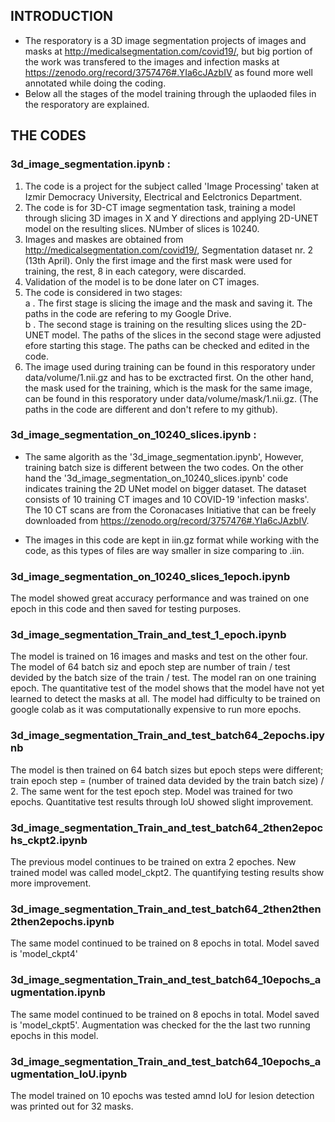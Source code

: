## INTRODUCTION
* The resporatory is a 3D image segmentation projects of images and masks at http://medicalsegmentation.com/covid19/, but big portion of the work was transfered to the images and infection masks at https://zenodo.org/record/3757476#.YIa6cJAzbIV as found more well annotated while doing the coding.
* Below all the stages of the model training through the uplaoded files in the resporatory are explained.
## THE CODES
### 3d_image_segmentation.ipynb :
1. The code is a project for the subject called 'Image Processing' taken at Izmir Democracy University, Electrical and Eelctronics Department.
2. The code is for 3D-CT image segmentation task, training a model through slicing 3D images in X and Y directions and applying 2D-UNET model on the resulting slices. NUmber of slices is 10240.
3. Images and maskes are obtained from http://medicalsegmentation.com/covid19/, Segmentation dataset nr. 2 (13th April). Only the first image and the first mask were used for training, the rest, 8 in each category, were discarded.
4. Validation of the model is to be done later on CT images.
5. The code is considered in two stages:                                                                                                                            
   a . The first stage is slicing the image and the mask and saving it. The paths in the code are refering to my Google Drive.                                     
   b . The second stage is training on the resulting slices using the 2D-UNET model. The paths of the slices in the second stage were adjusted efore starting this stage. The paths can be checked and edited in the code.                                                  
6. The image used during training can be found in this resporatory under data/volume/1.nii.gz and has to be exctracted first. On the other hand, the mask used for the training, which is the mask for the same image, can be found in this resporatory under data/volume/mask/1.nii.gz. (The paths in the code are different and don't refere to my github).


### 3d_image_segmentation_on_10240_slices.ipynb :
* The same algorith as the '3d_image_segmentation.ipynb', However, training batch size is different between the two codes.
On the other hand the '3d_image_segmentation_on_10240_slices.ipynb' code indicates training the 2D UNet model on bigger dataset. The dataset consists of 10 training CT images and 10 COVID-19 'infection masks'. The 10 CT scans are from the Coronacases Initiative that can be freely downloaded from https://zenodo.org/record/3757476#.YIa6cJAzbIV.

* The images in this code are kept in iin.gz format while working with the code, as this types of files are way smaller in size comparing to .iin.

### 3d_image_segmentation_on_10240_slices_1epoch.ipynb
The model showed great accuracy performance and was trained on one epoch in this code and then saved for testing purposes.

### 3d_image_segmentation_Train_and_test_1_epoch.ipynb
The model is trained on 16 images and masks and test on the other four. The model of 64 batch siz and epoch step are number of train / test devided by the batch size of the train / test. The model ran on one training epoch. The quantitative test of the model shows that the model have not yet learned to detect the masks at all. The model had difficulty to be trained on google colab as it was computationally expensive to run more epochs.

### 3d_image_segmentation_Train_and_test_batch64_2epochs.ipynb
The model is then trained on 64 batch sizes but epoch steps were different; train epoch step = (number of trained data devided by the train batch size) / 2. The same went for the test epoch step. Model was trained for two epochs. Quantitative test results through IoU showed slight improvement.

### 3d_image_segmentation_Train_and_test_batch64_2then2epochs_ckpt2.ipynb
The previous model continues to be trained on extra 2 epoches. New trained model was called model_ckpt2. The quantifying testing results show more improvement.

### 3d_image_segmentation_Train_and_test_batch64_2then2then2then2epochs.ipynb
The same model continued to be trained on 8 epochs in total. Model saved is 'model_ckpt4'

### 3d_image_segmentation_Train_and_test_batch64_10epochs_augmentation.ipynb
The same model continued to be trained on 8 epochs in total. Model saved is 'model_ckpt5'. Augmentation was checked for the the last two running epochs in this model.

### 3d_image_segmentation_Train_and_test_batch64_10epochs_augmentation_IoU.ipynb
The model trained on 10 epochs was tested amnd IoU for lesion detection was printed out for 32 masks.
